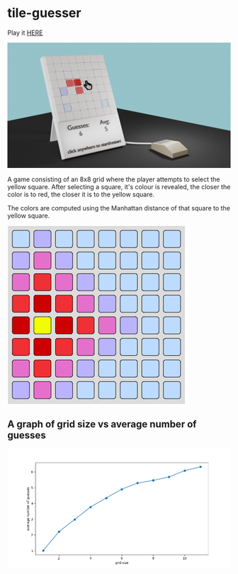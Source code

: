 # tile-guesser

Play it [HERE](https://tiles.artomweb.com)

![filled](./tg.png)

A game consisting of an 8x8 grid where the player attempts to select the yellow square. After selecting a square, it's colour is revealed, the closer the color is to red, the closer it is to the yellow square.

The colors are computed using the Manhattan distance of that square to the yellow square.

![filled](./filledGrid.png)

## A graph of grid size vs average number of guesses

![chart](./chart.png)
